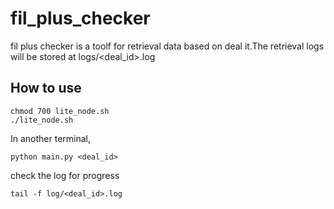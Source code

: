 # fil_plus_checker
fil plus checker is a toolf for retrieval data based on deal it.The retrieval logs will be stored at logs/<deal_id>.log
## How to use

```commandline
chmod 700 lite_node.sh
./lite_node.sh
```

In another terminal,
```shell
python main.py <deal_id>
```

check the log for progress

```shell
tail -f log/<deal_id>.log
```
